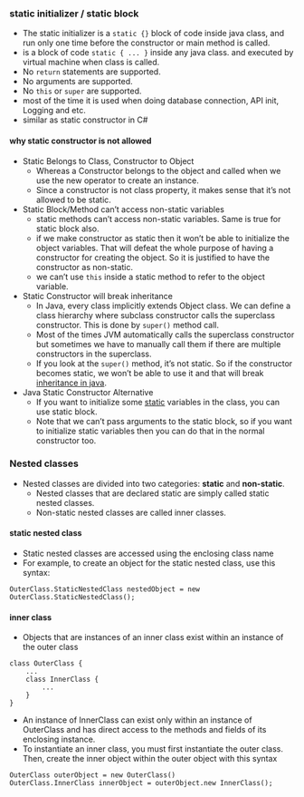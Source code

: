 ### static initializer / static block
- The static initializer is a `static {}` block of code inside java class, and run only one time before the constructor or main method is called.
- is a block of code  `static { ... }`  inside any java class. and executed by virtual machine when class is called.
- No  `return`  statements are supported.
- No arguments are supported.
- No  `this`  or  `super`  are supported.
- most of the time it is used when doing database connection, API init, Logging and etc.
- similar as static constructor in C#
#### why static constructor is not allowed
- Static Belongs to Class, Constructor to Object
	- Whereas a Constructor belongs to the object and called when we use the new operator to create an instance. 
	- Since a constructor is not class property, it makes sense that it’s not allowed to be static.
- Static Block/Method can’t access non-static variables
	- static methods can’t access non-static variables. Same is true for static block also.
	- if we make constructor as static then it won’t be able to initialize the object variables. That will defeat the whole purpose of having a constructor for creating the object. So it is justified to have the constructor as non-static.
	- we can’t use `this` inside a static method to refer to the object variable.
- Static Constructor will break inheritance
	- In Java, every class implicitly extends Object class. We can define a class hierarchy where subclass constructor calls the superclass constructor. This is done by `super()` method call.
	- Most of the times JVM automatically calls the superclass constructor but sometimes we have to manually call them if there are multiple constructors in the superclass.
	- If you look at the `super()` method, it’s not static. So if the constructor becomes static, we won’t be able to use it and that will break [inheritance in java](https://www.journaldev.com/644/inheritance-java-example).
- Java Static Constructor Alternative
	- If you want to initialize some  [static](https://www.journaldev.com/1365/static-keyword-in-java)  variables in the class, you can use static block. 
	- Note that we can’t pass arguments to the static block, so if you want to initialize static variables then you can do that in the normal constructor too.
### Nested classes
- Nested classes are divided into two categories: **static** and **non-static**. 				
	- Nested classes that are declared static are simply called static nested classes. 
	- Non-static nested classes are called inner classes.
#### static nested class
- Static nested classes are accessed using the enclosing class name
- For example, to create an object for the static nested class, use this syntax:
```
OuterClass.StaticNestedClass nestedObject = new OuterClass.StaticNestedClass();
```
#### inner class
- Objects that are instances of an inner class exist within an instance of the outer class
```
class OuterClass {
    ...
    class InnerClass {
        ...
    }
}
```
- An instance of InnerClass can exist only within an instance of OuterClass and has direct access to the methods and fields of its enclosing instance.
- To instantiate an inner class, you must first instantiate the outer class. Then, create the inner object within the outer object with this syntax
```
OuterClass outerObject = new OuterClass()
OuterClass.InnerClass innerObject = outerObject.new InnerClass();
```
<!--stackedit_data:
eyJoaXN0b3J5IjpbMzYyMDA0NDYyLDEyMjgyMTE3ODgsMTU3Mz
g4NjY4MiwyMDA1NzYxNjQwLC0xMjAwNjQ1MDA3LC0zNjM2MDA1
OTUsMTE3MjUyOTEyMSwtMTIzNTk5NTMwNF19
-->